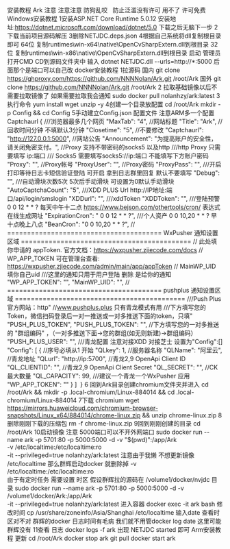 安装教程
Ark
注意 注意注意
防狗乱咬
​
​
防止泛滥没有许可 用不了 许可免费
Windows安装教程
1安装ASP.NET Core Runtime 5.0.12
安装地址:https://dotnet.microsoft.com/download/dotnet/5.0 下载之后无脑下一步
2下载当前项目源码解压
3删除NETJDC.deps.json
4根据自己系统将dll复制根目录即可
64位
复制runtimes\win-x64\native\OpenCvSharpExtern.dll到根目录
32位
复制runtimes\win-x86\native\OpenCvSharpExtern.dll到根目录
启动
管理员打开CMD CD到源码文件夹中 输入 dotnet NETJDC.dll --urls=http://*:5000
后面那个是端口可以自己改
docker安装教程
1拉源码 国内
git clone https://ghproxy.com/https://github.com/NNNNolan/Ark.git /root/Ark
国外
git clone https://github.com/NNNNolan/Ark.git /root/Ark
2 拉取基础镜像以后不需要拉取镜像了 如果需要拉取我会通知
sudo docker pull nolanhzy/ark:latest
3 执行命令
yum install wget unzip -y
4创建一个目录放配置
 cd /root/Ark
mkdir -p  Config && cd Config
5手动建立Config.json 配置文件 注意ARM多一个配置 Captchaurl
{
  ///浏览器最多几个网页
  "MaxTab": "4",
  //网站标题
  "Title": "Ark",
  //回收时间分钟 不填默认3分钟
  "Closetime": "5",
  //不要修改
  "Captchaurl": "http://127.0.0.1:5000",
  //网站公告
  "Announcement": "为提高账户的安全性，请关闭免密支付。",
  //Proxy 支持不带密码的socks5 以及http 
  ///http  Proxy 只需要填写 ip:端口
  /// Socks5 需要填写socks5://ip:端口 不能填写下方账户密码
  "Proxy": "",
  //Proxy帐号
  "ProxyUser": "",
  //Proxy密码
  "ProxyPass": "",
  ///开启打印等待日志卡短信验证登陆 可开启 拿到日志群里回复 默认不要填写
  "Debug": "",
  ///自动滑块次数5次 5次后手动滑块 可设置为0默认手动滑块
  "AutoCaptchaCount": "5",
  ///XDD PLUS Url  http://IP地址:端口/api/login/smslogin
  "XDDurl": "",
  ///xddToken
  "XDDToken": "",
  ///登陆预警 0 0 12 * * ?  每天中午十二点 https://www.bejson.com/othertools/cron/ 表达式在线生成网址
  "ExpirationCron": " 0 0 12 * * ?",
  ///个人资产 0 0 10,20 * * ?  早十点晚上八点
  "BeanCron": "0 0 10,20 * * ?",
  // ======================================= WxPusher 通知设置区域 ===========================================
  // 此处填你申请的 appToken. 官方文档：https://wxpusher.zjiecode.com/docs
  // WP_APP_TOKEN 可在管理台查看: https://wxpusher.zjiecode.com/admin/main/app/appToken
  // MainWP_UID 填你自己uid
  ///这里的通知只用于用户登陆 删除 是给你的通知
  "WP_APP_TOKEN": "",
  "MainWP_UID": "",
  // ======================================= pushplus 通知设置区域 ===========================================
  ///Push Plus官方网站：http" //www.pushplus.plus  只有青龙模式有用
  ///下方填写您的Token，微信扫码登录后一对一推送或一对多推送下面的token，只填" "PUSH_PLUS_TOKEN",
  "PUSH_PLUS_TOKEN": "",
  //下方填写您的一对多推送的 "群组编码" ，（一对多推送下面->您的群组(如无则新建)->群组编码）
  "PUSH_PLUS_USER": "",
  ///青龙配置  注意对接XDD 对接芝士 设置为"Config":[]
  "Config": [
    {
      //序号必填从1 开始
      "QLkey": 1,
      //服务器名称
      "QLName": "阿里云",
      //青龙地址
      "QLurl": "http://ip:5700",
      //青龙2,9 OpenApi Client ID
      "QL_CLIENTID": "",
      //青龙2,9 OpenApi Client Secret
      "QL_SECRET": "",
      //CK最大数量
      "QL_CAPACITY": 99,
      ///建议一个青龙一个WxPusher 应用
      "WP_APP_TOKEN": ""
    }
  ]
​
}
6 回到Ark目录创建chromium文件夹并进入
cd /root/Ark && mkdir -p  .local-chromium/Linux-884014 && cd .local-chromium/Linux-884014
7下载 chromium
wget https://mirrors.huaweicloud.com/chromium-browser-snapshots/Linux_x64/884014/chrome-linux.zip && unzip chrome-linux.zip
8删除刚刚下载的压缩包
rm  -f chrome-linux.zip
9回到刚刚创建的目录
cd  /root/Ark
10启动镜像
注意 5000端口可以不开外网端口
sudo docker run   --name ark -p 5701:80 -p 5000:5000 -d  -v  "$(pwd)":/app/Ark \
-v /etc/localtime:/etc/localtime:ro \
-it --privileged=true  nolanhzy/ark:latest
注意由于我懒 不想更新镜像 /etc/localtime
那么群辉启动docker 就删除掉 -v /etc/localtime:/etc/localtime:ro \
由于有定时任务 需要设置 时区 假设群辉拉的源码在 /volume1/docker/nvjdc 目录
sudo docker run   --name ark  -p 5701:80 -p 5000:5000 -d  -v  /volume1/docker/Ark:/app/Ark \
-it --privileged=true  nolanhzy/ark:latest
进入容器
docker exec -it ark bash
修改时间
cp /usr/share/zoneinfo/Asia/Shanghai /etc/localtime
输入date 查看时区对不对 群辉的docker 日志时间有毛病 我们就不用管docker log
date
这里可能群辉没有
11查看 日志
docker logs -f ark 
出现 NETJDC started 即可
Arm安装教程
更新
cd /root/Ark
docker stop ark
git pull
docker start ark
